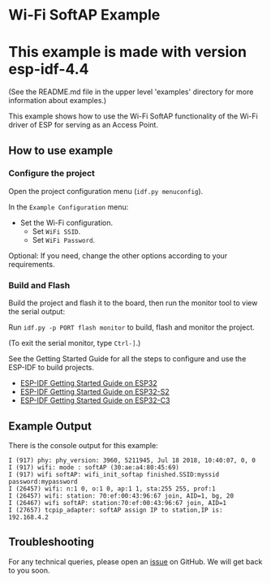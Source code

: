 # Wi-Fi SoftAP Example
#  This example is made with version esp-idf-4.4

(See the README.md file in the upper level 'examples' directory for more information about examples.)

This example shows how to use the Wi-Fi SoftAP functionality of the Wi-Fi driver of ESP for serving as an Access Point.

## How to use example

### Configure the project

Open the project configuration menu (`idf.py menuconfig`). 

In the `Example Configuration` menu:

* Set the Wi-Fi configuration.
    * Set `WiFi SSID`.
    * Set `WiFi Password`.

Optional: If you need, change the other options according to your requirements.

### Build and Flash

Build the project and flash it to the board, then run the monitor tool to view the serial output:

Run `idf.py -p PORT flash monitor` to build, flash and monitor the project.

(To exit the serial monitor, type ``Ctrl-]``.)

See the Getting Started Guide for all the steps to configure and use the ESP-IDF to build projects.

* [ESP-IDF Getting Started Guide on ESP32](https://docs.espressif.com/projects/esp-idf/en/latest/esp32/get-started/index.html)
* [ESP-IDF Getting Started Guide on ESP32-S2](https://docs.espressif.com/projects/esp-idf/en/latest/esp32s2/get-started/index.html)
* [ESP-IDF Getting Started Guide on ESP32-C3](https://docs.espressif.com/projects/esp-idf/en/latest/esp32c3/get-started/index.html)

## Example Output

There is the console output for this example:

```
I (917) phy: phy_version: 3960, 5211945, Jul 18 2018, 10:40:07, 0, 0
I (917) wifi: mode : softAP (30:ae:a4:80:45:69)
I (917) wifi softAP: wifi_init_softap finished.SSID:myssid password:mypassword
I (26457) wifi: n:1 0, o:1 0, ap:1 1, sta:255 255, prof:1
I (26457) wifi: station: 70:ef:00:43:96:67 join, AID=1, bg, 20
I (26467) wifi softAP: station:70:ef:00:43:96:67 join, AID=1
I (27657) tcpip_adapter: softAP assign IP to station,IP is: 192.168.4.2
```

## Troubleshooting

For any technical queries, please open an [issue](https://github.com/espressif/esp-idf/issues) on GitHub. We will get back to you soon.
